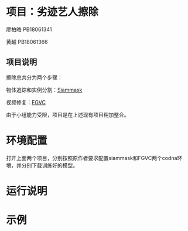 # 项目：劣迹艺人擦除
廖柏皓 PB18061341

 黄越  PB18061366
 
##  项目说明
擦除总共分为两个步骤：

物体追踪和实例分割：[Siammask](https://github.com/foolwood/SiamMask)

视频修复：[FGVC](https://github.com/lbh666/FGVC)

由于小组能力受限，项目是在上述现有项目稍加整合。

# 环境配置

打开上面两个项目，分别按照原作者要求配置siammask和FGVC两个codna环境，并分别下载训练好的模型。

# 运行说明

# 示例
